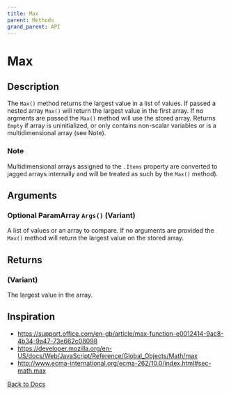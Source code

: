 ```yaml
---
title: Max
parent: Methods
grand_parent: API
---
```


# Max

## Description
The `Max()` method returns the largest value in a list of values. If passed a nested array `Max()` will return the largest value in the first array.  If no argments are passed the `Max()` method will use the stored array. Returns `Empty` if array is uninitialized, or only contains non-scalar variables or is a multidimensional array (see Note).
  
### Note 
Multidimensional arrays assigned to the `.Items` property are converted to jagged arrays internally and will be treated as such by the `Max()` method).

## Arguments
### Optional ParamArray `Args()` (Variant)
A list of values or an array to compare. If no arguments are provided the `Max()` method will return the largest value on the stored array.


## Returns
### (Variant)
The largest value in the array. 

## Inspiration
* <https://support.office.com/en-gb/article/max-function-e0012414-9ac8-4b34-9a47-73e662c08098>
* <https://developer.mozilla.org/en-US/docs/Web/JavaScript/Reference/Global_Objects/Math/max>
* <http://www.ecma-international.org/ecma-262/10.0/index.html#sec-math.max>


[Back to Docs](https://senipah.github.io/VBA-Better-Array/)